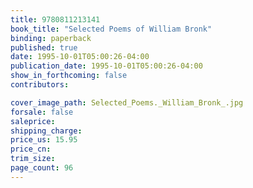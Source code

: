 ```yaml
---
title: 9780811213141
book_title: "Selected Poems of William Bronk"
binding: paperback
published: true
date: 1995-10-01T05:00:26-04:00
publication_date: 1995-10-01T05:00:26-04:00
show_in_forthcoming: false
contributors:

cover_image_path: Selected_Poems._William_Bronk_.jpg
forsale: false
saleprice:
shipping_charge:
price_us: 15.95
price_cn:
trim_size:
page_count: 96
---
```



